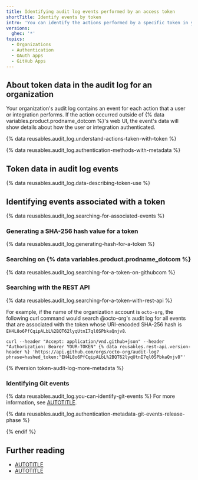 ```yaml
---
title: Identifying audit log events performed by an access token
shortTitle: Identify events by token
intro: 'You can identify the actions performed by a specific token in your organization.'
versions:
  ghec: '*'
topics:
  - Organizations
  - Authentication
  - OAuth apps
  - GitHub Apps
---
```


## About token data in the audit log for an organization

Your organization's audit log contains an event for each action that a user or integration performs. If the action occurred outside of {% data variables.product.prodname_dotcom %}'s web UI, the event's data will show details about how the user or integration authenticated.

{% data reusables.audit_log.understand-actions-taken-with-token %}

{% data reusables.audit_log.authentication-methods-with-metadata %}

## Token data in audit log events

{% data reusables.audit_log.data-describing-token-use %}

## Identifying events associated with a token

{% data reusables.audit_log.searching-for-associated-events %}

### Generating a SHA-256 hash value for a token

{% data reusables.audit_log.generating-hash-for-a-token %}

### Searching on {% data variables.product.prodname_dotcom %}

{% data reusables.audit_log.searching-for-a-token-on-githubcom %}

### Searching with the REST API

{% data reusables.audit_log.searching-for-a-token-with-rest-api %}

For example, if the name of the organization account is `octo-org`, the following curl command would search @octo-org's audit log for all events that are associated with the token whose URI-encoded SHA-256 hash is `EH4L8o6PfCqipALbL%2BQT62lyqUtnI7ql0SPbkaQnjv8`.

```shell
curl --header "Accept: application/vnd.github+json" --header "Authorization: Bearer YOUR-TOKEN" {% data reusables.rest-api.version-header %} 'https://api.github.com/orgs/octo-org/audit-log?phrase=hashed_token:"EH4L8o6PfCqipALbL%2BQT62lyqUtnI7ql0SPbkaQnjv8"'
```

{% ifversion token-audit-log-more-metadata %}

### Identifying Git events

{% data reusables.audit_log.you-can-identify-git-events %} For more information, see [AUTOTITLE](/organizations/keeping-your-organization-secure/managing-security-settings-for-your-organization/reviewing-the-audit-log-for-your-organization#exporting-the-audit-log).

{% data reusables.audit_log.authentication-metadata-git-events-release-phase %}

{% endif %}

## Further reading

* [AUTOTITLE](/admin/monitoring-activity-in-your-enterprise/reviewing-audit-logs-for-your-enterprise/using-the-audit-log-api-for-your-enterprise)
* [AUTOTITLE](/enterprise-cloud@latest/admin/monitoring-activity-in-your-enterprise/reviewing-audit-logs-for-your-enterprise/identifying-audit-log-events-performed-by-an-access-token)
